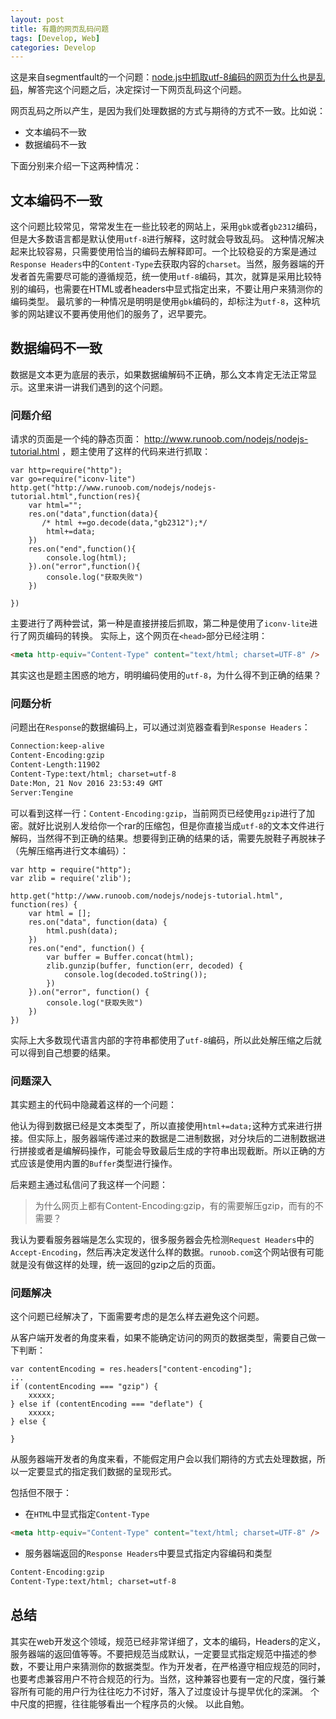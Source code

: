 ```yaml
---
layout: post
title: 有趣的网页乱码问题
tags: [Develop, Web]
categories: Develop
---
```


这是来自segmentfault的一个问题：[node.js中抓取utf-8编码的网页为什么也是乱码](https://segmentfault.com/q/1010000007540588)，解答完这个问题之后，决定探讨一下网页乱码这个问题。

<!--more -->

网页乱码之所以产生，是因为我们处理数据的方式与期待的方式不一致。比如说：

- 文本编码不一致
- 数据编码不一致

下面分别来介绍一下这两种情况：

## 文本编码不一致

这个问题比较常见，常常发生在一些比较老的网站上，采用`gbk`或者`gb2312`编码，但是大多数语言都是默认使用`utf-8`进行解释，这时就会导致乱码。
这种情况解决起来比较容易，只需要使用恰当的编码去解释即可。一个比较稳妥的方案是通过`Response Headers`中的`Content-Type`去获取内容的`charset`。当然，服务器端的开发者首先需要尽可能的遵循规范，统一使用`utf-8`编码，其次，就算是采用比较特别的编码，也需要在HTML或者headers中显式指定出来，不要让用户来猜测你的编码类型。
最坑爹的一种情况是明明是使用`gbk`编码的，却标注为`utf-8`，这种坑爹的网站建议不要再使用他们的服务了，迟早要完。

## 数据编码不一致

数据是文本更为底层的表示，如果数据编解码不正确，那么文本肯定无法正常显示。这里来讲一讲我们遇到的这个问题。

### 问题介绍

请求的页面是一个纯的静态页面： <http://www.runoob.com/nodejs/nodejs-tutorial.html> ，题主使用了这样的代码来进行抓取：

```nodejs
var http=require("http");
var go=require("iconv-lite")
http.get("http://www.runoob.com/nodejs/nodejs-tutorial.html",function(res){
    var html="";
    res.on("data",function(data){
       /* html +=go.decode(data,"gb2312");*/
        html+=data;
    })
    res.on("end",function(){
        console.log(html);
    }).on("error",function(){
        console.log("获取失败")
    })

})
```

主要进行了两种尝试，第一种是直接拼接后抓取，第二种是使用了`iconv-lite`进行了网页编码的转换。
实际上，这个网页在`<head>`部分已经注明：

```html
<meta http-equiv="Content-Type" content="text/html; charset=UTF-8" />
```

其实这也是题主困惑的地方，明明编码使用的`utf-8`，为什么得不到正确的结果？

### 问题分析

问题出在`Response`的数据编码上，可以通过浏览器查看到`Response Headers`：

```html
Connection:keep-alive
Content-Encoding:gzip
Content-Length:11902
Content-Type:text/html; charset=utf-8
Date:Mon, 21 Nov 2016 23:53:49 GMT
Server:Tengine
```

可以看到这样一行：`Content-Encoding:gzip`，当前网页已经使用`gzip`进行了加密。就好比说别人发给你一个rar的压缩包，但是你直接当成`utf-8`的文本文件进行解码，当然得不到正确的结果。想要得到正确的结果的话，需要先脱鞋子再脱袜子（先解压缩再进行文本编码）：

```nodejs
var http = require("http");
var zlib = require('zlib');

http.get("http://www.runoob.com/nodejs/nodejs-tutorial.html", function(res) {
    var html = [];
    res.on("data", function(data) {
        html.push(data);
    })
    res.on("end", function() {
        var buffer = Buffer.concat(html);
        zlib.gunzip(buffer, function(err, decoded) {
            console.log(decoded.toString());
        })
    }).on("error", function() {
        console.log("获取失败")
    })
})
```

实际上大多数现代语言内部的字符串都使用了`utf-8`编码，所以此处解压缩之后就可以得到自己想要的结果。

### 问题深入

其实题主的代码中隐藏着这样的一个问题：

他认为得到数据已经是文本类型了，所以直接使用`html+=data;`这种方式来进行拼接。但实际上，服务器端传递过来的数据是二进制数据，对分块后的二进制数据进行拼接或者是编解码操作，可能会导致最后生成的字符串出现截断。所以正确的方式应该是使用内置的`Buffer`类型进行操作。

后来题主通过私信问了我这样一个问题：

> 为什么网页上都有Content-Encoding:gzip，有的需要解压gzip，而有的不需要？

我认为要看服务器端是怎么实现的，很多服务器会先检测`Request Headers`中的`Accept-Encoding`，然后再决定发送什么样的数据。`runoob.com`这个网站很有可能就是没有做这样的处理，统一返回的gzip之后的页面。

### 问题解决

这个问题已经解决了，下面需要考虑的是怎么样去避免这个问题。

从客户端开发者的角度来看，如果不能确定访问的网页的数据类型，需要自己做一下判断：

```nodejs
var contentEncoding = res.headers["content-encoding"];
...
if (contentEncoding === "gzip") {
    xxxxx;
} else if (contentEncoding === "deflate") {
    xxxxx;
} else {

}
```

从服务器端开发者的角度来看，不能假定用户会以我们期待的方式去处理数据，所以一定要显式的指定我们数据的呈现形式。

包括但不限于：

- 在`HTML`中显式指定`Content-Type`

```html
<meta http-equiv="Content-Type" content="text/html; charset=UTF-8" />
```

- 服务器端返回的`Response Headers`中要显式指定内容编码和类型

```html
Content-Encoding:gzip
Content-Type:text/html; charset=utf-8
```

## 总结

其实在web开发这个领域，规范已经非常详细了，文本的编码，Headers的定义，服务器端的返回值等等。不要把规范当成默认，一定要显式指定规范中描述的参数，不要让用户来猜测你的数据类型。作为开发者，在严格遵守相应规范的同时，也要考虑兼容用户不符合规范的行为。当然，这种兼容也要有一定的尺度，强行兼容所有可能的用户行为往往吃力不讨好，落入了过度设计与提早优化的深渊。
个中尺度的把握，往往能够看出一个程序员的火候。
以此自勉。
